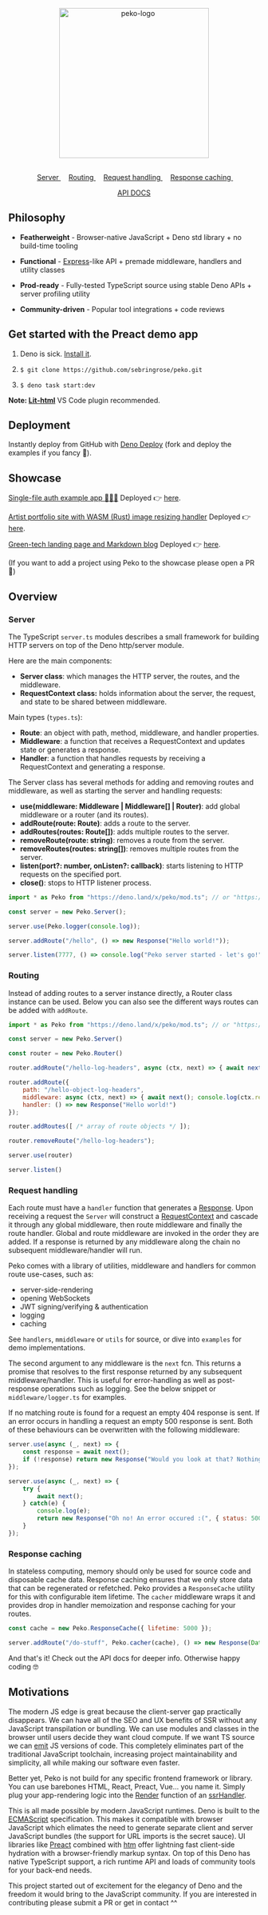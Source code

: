 <p align="center">
    <img 
        height="300px"
        style="margin: 1rem auto;"
        src="https://raw.githubusercontent.com/sebringrose/peko/main/examples/preact/src/assets/Untitled_Artwork.png" alt="peko-logo" 
    />
</p>
<p align="center">
    <span>
        &nbsp;
        <a href="#server">
            Server
        </a>
        &nbsp;
    </span>
    <span>
        &nbsp;
        <a href="#routing">
            Routing
        </a>
        &nbsp;
    </span>
    <span>
        &nbsp;
        <a href="#request-handling">
            Request handling
        </a>
        &nbsp;
    </span>
    <span>
        &nbsp;
        <a href="#response-caching">
            Response caching
        </a>
        &nbsp;
    </span>
</p>

<p align="center">
    <a href="https://doc.deno.land/https://deno.land/x/peko/mod.ts">
        API DOCS
    </a>
</p>

<h2>Philosophy</h2>

- <strong>Featherweight</strong> - Browser-native JavaScript + Deno std library + no build-time tooling

- <strong>Functional</strong> - [Express](https://github.com/expressjs/express)-like API + premade middleware, handlers and utility classes

- <strong>Prod-ready</strong> - Fully-tested TypeScript source using stable Deno APIs + server profiling utility

- <strong>Community-driven</strong> - Popular tool integrations + code reviews 

<h2>Get started with the Preact demo app</h2>

1. Deno is sick. [Install it](https://deno.land/manual/getting_started/installation).</a>

2. `$ git clone https://github.com/sebringrose/peko.git`

3. `$ deno task start:dev`

<strong>Note: [Lit-html](https://marketplace.visualstudio.com/items?itemName=bierner.lit-html)</strong> VS Code plugin recommended.

<h2>Deployment</h2>

Instantly deploy from GitHub with [Deno Deploy](https://dash.deno.com/projects) (fork and deploy the examples if you fancy 💖).

<h2>Showcase</h2>

[Single-file auth example app 🧑‍💻🌠](https://github.com/sebringrose/peko/blob/main/examples/auth/app.ts) Deployed 👉 [here](https://peko-auth.deno.dev).

[Artist portfolio site with WASM (Rust) image resizing handler](https://github.com/sebringrose/third-sun/blob/main/server.ts) Deployed 👉 [here](https://iiisun.art).

[Green-tech landing page and Markdown blog](https://github.com/shine-systems/shineponics/blob/main/server.ts) Deployed 👉 [here](https://shineponics.org).

(If you want to add a project using Peko to the showcase please open a PR 🙌)

<h2>Overview</h2>
<h3 id="server">Server</h3>

The TypeScript `server.ts` modules describes a small framework for building HTTP servers on top of the Deno http/server module. 

Here are the main components:

- **Server class**: which manages the HTTP server, the routes, and the middleware.
- **RequestContext class:** holds information about the server, the request, and state to be shared between middleware.

Main types (`types.ts`):

- **Route**: an object with path, method, middleware, and handler properties.
- **Middleware**: a function that receives a RequestContext and updates state or generates a response.
- **Handler**: a function that handles requests by receiving a RequestContext and generating a response.

The Server class has several methods for adding and removing routes and middleware, as well as starting the server and handling requests:

- **use(middleware: Middleware | Middleware[] | Router)**: add global middleware or a router (and its routes).
- **addRoute(route: Route)**: adds a route to the server.
- **addRoutes(routes: Route[])**: adds multiple routes to the server.
- **removeRoute(route: string)**: removes a route from the server.
- **removeRoutes(routes: string[])**: removes multiple routes from the server.
- **listen(port?: number, onListen?: callback)**: starts listening to HTTP requests on the specified port.
- **close()**: stops to HTTP listener process.

```js
import * as Peko from "https://deno.land/x/peko/mod.ts"; // or "https://deno.land/x/peko/server.ts"

const server = new Peko.Server();

server.use(Peko.logger(console.log));

server.addRoute("/hello", () => new Response("Hello world!"));

server.listen(7777, () => console.log("Peko server started - let's go!"));
```

<h3 id="routing">Routing</h3>

Instead of adding routes to a server instance directly, a Router class instance can be used. Below you can also see the different ways routes can be added with `addRoute`.

```js
import * as Peko from "https://deno.land/x/peko/mod.ts"; // or "https://deno.land/x/peko/server.ts"

const server = new Peko.Server()

const router = new Peko.Router()

router.addRoute("/hello-log-headers", async (ctx, next) => { await next(); console.log(ctx.request.headers); }, () => new Response("Hello world!"));

router.addRoute({
    path: "/hello-object-log-headers",
    middleware: async (ctx, next) => { await next(); console.log(ctx.request.headers); }, // could also be an array of middleware
    handler: () => new Response("Hello world!")
});

router.addRoutes([ /* array of route objects */ ]);

router.removeRoute("/hello-log-headers");

server.use(router)

server.listen()
```

<h3 id="request-handling">Request handling</h3>

Each route must have a <code>handler</code> function that generates a [Response](https://developer.mozilla.org/en-US/docs/Web/API/Response/Response). Upon receiving a request the `Server` will construct a [RequestContext](https://deno.land/x/peko/server.ts?s=RequestContext) and cascade it through any global middleware, then route middleware and finally the route handler. Global and route middleware are invoked in the order they are added. If a response is returned by any middleware along the chain no subsequent middleware/handler will run.

Peko comes with a library of utilities, middleware and handlers for common route use-cases, such as:
- server-side-rendering
- opening WebSockets
- JWT signing/verifying & authentication
- logging
- caching

See `handlers`, `mmiddleware` or `utils` for source, or dive into `examples` for demo implementations. 

The second argument to any middleware is the `next` fcn. This returns a promise that resolves to the first response returned by any subsequent middleware/handler. This is useful for error-handling as well as post-response operations such as logging. See the below snippet or `middleware/logger.ts` for examples.

If no matching route is found for a request an empty 404 response is sent. If an error occurs in handling a request an empty 500 response is sent. Both of these behaviours can be overwritten with the following middleware:

```js
server.use(async (_, next) => {
    const response = await next();
    if (!response) return new Response("Would you look at that? Nothing's here!", { status: 404 });
});
```

```js
server.use(async (_, next) => {
    try {
        await next();
    } catch(e) {
        console.log(e);
        return new Response("Oh no! An error occured :(", { status: 500 });
    }
});
```

<h3 id="response-caching">Response caching</h3>

In stateless computing, memory should only be used for source code and disposable cache data. Response caching ensures that we only store data that can be regenerated or refetched. Peko provides a `ResponseCache` utility for this with configurable item lifetime. The `cacher` middleware wraps it and provides drop in handler memoization and response caching for your routes.

```js
const cache = new Peko.ResponseCache({ lifetime: 5000 });

server.addRoute("/do-stuff", Peko.cacher(cache), () => new Response(Date.now()));
```

And that's it! Check out the API docs for deeper info. Otherwise happy coding 🤓

<h2 id="cool">Motivations</h2>

The modern JS edge is great because the client-server gap practically disappears. We can have all of the SEO and UX benefits of SSR without any JavaScript transpilation or bundling. We can use modules and classes in the browser until users decide they want cloud compute. If we want TS source we can [emit](https://github.com/denoland/deno_emit) JS versions of code. This completely eliminates part of the traditional JavaScript toolchain, increasing project maintainability and simplicity, all while making our software even faster.

Better yet, Peko is not build for any specific frontend framework or library. You can use barebones HTML, React, Preact, Vue... you name it. Simply plug your app-rendering logic into the [Render](https://deno.land/x/peko@v1.0.0/handlers/ssr.ts?s=Render) function of an [ssrHandler](https://doc.deno.land/https://deno.land/x/peko/lib/handlers/ssr.ts).

This is all made possible by modern JavaScript runtimes. Deno is built to the [ECMAScript](https://tc39.es/) specification</a>. This makes it compatible with browser JavaScript which elimates the need to generate separate client and server JavaScript bundles (the support for URL imports is the secret sauce). UI libraries like [Preact](https://github.com/preactjs/preact) combined with [htm](https://github.com/developit/htm) offer lightning fast client-side hydration with a browser-friendly markup syntax. On top of this Deno has native TypeScript support, a rich runtime API and loads of community tools for your back-end needs.

This project started out of excitement for the elegancy of Deno and the freedom it would bring to the JavaScript community. If you are interested in contributing please submit a PR or get in contact ^^
